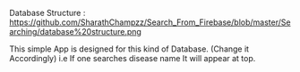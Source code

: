 
Database Structure :  https://github.com/SharathChampzz/Search_From_Firebase/blob/master/Searching/database%20structure.png

This simple App is designed for this kind of Database. (Change it Accordingly)
i.e If one searches disease name It will appear at top.
